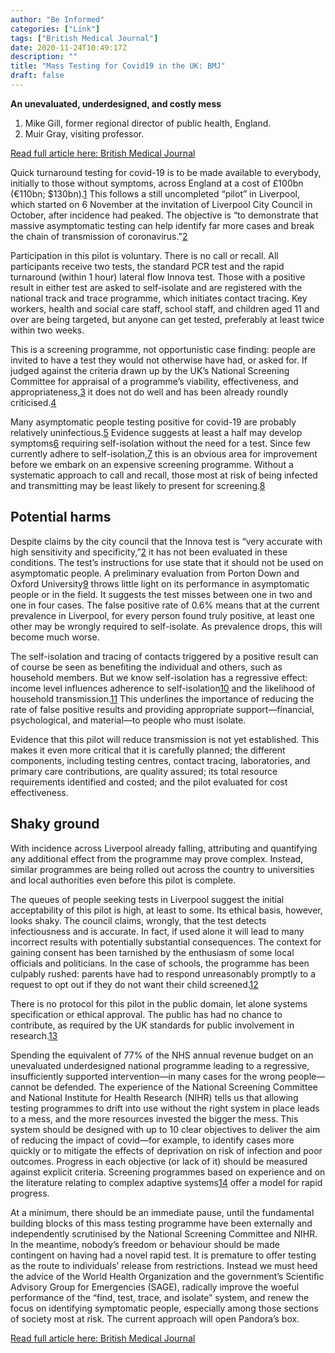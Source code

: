```yaml
---
author: "Be Informed"
categories: ["Link"]
tags: ["British Medical Journal"]
date: 2020-11-24T10:49:17Z
description: ""
title: "Mass Testing for Covid19 in the UK: BMJ"
draft: false
---
```


**An unevaluated, underdesigned, and costly mess**

1. Mike Gill, former regional director of public health, England.  
2. Muir Gray, visiting professor.  

[Read full article here: British Medical Journal](https://www.bmj.com/content/371/bmj.m4436)  

Quick turnaround testing for covid-19 is to be made available to everybody,  initially to those without symptoms, across England at a cost of £100bn  (€110bn; $130bn).[1](https://www.bmj.com/content/371/bmj.m4436#ref-1) This follows a still uncompleted “pilot” in Liverpool, which started on 6 November at the invitation of Liverpool City Council in October,  after incidence had peaked. The objective is “to demonstrate that  massive asymptomatic testing can help identify far more cases and break  the chain of transmission of coronavirus.”[2](https://www.bmj.com/content/371/bmj.m4436#ref-2)

Participation in this pilot is voluntary. There is no call or recall. All  participants receive two tests, the standard PCR test and the rapid  turnaround (within 1 hour) lateral flow Innova test. Those with a  positive result in either test are asked to self-isolate and are  registered with the national track and trace programme, which initiates  contact tracing. Key workers, health and social care staff, school  staff, and children aged 11 and over are being targeted, but anyone can  get tested, preferably at least twice within two weeks.

This is a screening programme, not opportunistic case finding: people are  invited to have a test they would not otherwise have had, or asked for.  If judged against the criteria drawn up by the UK’s National Screening  Committee for appraisal of a programme’s viability, effectiveness, and  appropriateness,[3](https://www.bmj.com/content/371/bmj.m4436#ref-3) it does not do well and has been already roundly criticised.[4](https://www.bmj.com/content/371/bmj.m4436#ref-4)

Many asymptomatic people testing positive for covid-19 are probably relatively uninfectious.[5](https://www.bmj.com/content/371/bmj.m4436#ref-5) Evidence suggests at least a half may develop symptoms[6](https://www.bmj.com/content/371/bmj.m4436#ref-6) requiring self-isolation without the need for a test. Since few currently adhere to self-isolation,[7](https://www.bmj.com/content/371/bmj.m4436#ref-7) this is an obvious area for improvement before we embark on an  expensive screening programme. Without a systematic approach to call and recall, those most at risk of being infected and transmitting may be  least likely to present for screening.[8](https://www.bmj.com/content/371/bmj.m4436#ref-8)

## Potential harms

Despite claims by the city council that the Innova test is “very accurate with high sensitivity and specificity,”[2](https://www.bmj.com/content/371/bmj.m4436#ref-2) it has not been evaluated in these conditions. The test’s instructions  for use state that it should not be used on asymptomatic people. A  preliminary evaluation from Porton Down and Oxford University[9](https://www.bmj.com/content/371/bmj.m4436#ref-9) throws little light on its performance in asymptomatic people or in the field. It suggests the test misses between one in two and one in four  cases. The false positive rate of 0.6% means that at the current  prevalence in Liverpool, for every person found truly positive, at least one other may be wrongly required to self-isolate. As prevalence drops, this will become much worse.

The self-isolation and  tracing of contacts triggered by a positive result can of course be seen as benefiting the individual and others, such as household members. But we know self-isolation has a regressive effect: income level influences adherence to self-isolation[10](https://www.bmj.com/content/371/bmj.m4436#ref-10) and the likelihood of household transmission.[11](https://www.bmj.com/content/371/bmj.m4436#ref-11) This underlines the importance of reducing the rate of false positive  results and providing appropriate support—financial, psychological, and  material—to people who must isolate.

Evidence that this  pilot will reduce transmission is not yet established. This makes it  even more critical that it is carefully planned; the different  components, including testing centres, contact tracing, laboratories,  and primary care contributions, are quality assured; its total resource  requirements identified and costed; and the pilot evaluated for cost  effectiveness.

## Shaky ground

With incidence across Liverpool already falling, attributing and quantifying any additional effect from the programme may prove complex. Instead,  similar programmes are being rolled out across the country to  universities and local authorities even before this pilot is complete.

The queues of people seeking tests in Liverpool suggest the initial  acceptability of this pilot is high, at least to some. Its ethical  basis, however, looks shaky. The council claims, wrongly, that the test  detects infectiousness and is accurate. In fact, if used alone it will  lead to many incorrect results with potentially substantial  consequences. The context for gaining consent has been tarnished by the  enthusiasm of some local officials and politicians. In the case of  schools, the programme has been culpably rushed: parents have had to  respond unreasonably promptly to a request to opt out if they do not  want their child screened.[12](https://www.bmj.com/content/371/bmj.m4436#ref-12)

There is no protocol for this pilot in the public domain, let alone systems  specification or ethical approval. The public has had no chance to  contribute, as required by the UK standards for public involvement in  research.[13](https://www.bmj.com/content/371/bmj.m4436#ref-13)

Spending the equivalent of 77% of the NHS annual revenue budget on an  unevaluated underdesigned national programme leading to a regressive,  insufficiently supported intervention—in many cases for the wrong  people—cannot be defended. The experience of the National Screening  Committee and National Institute for Health Research (NIHR) tells us  that allowing testing programmes to drift into use without the right  system in place leads to a mess, and the more resources invested the  bigger the mess. This system should be designed with up to 10 clear  objectives to deliver the aim of reducing the impact of covid—for  example, to identify cases more quickly or to mitigate the effects of  deprivation on risk of infection and poor outcomes. Progress in each  objective (or lack of it) should be measured against explicit criteria.  Screening programmes based on experience and on the literature relating  to complex adaptive systems[14](https://www.bmj.com/content/371/bmj.m4436#ref-14) offer a model for rapid progress. 

At a minimum, there should be an immediate pause, until the fundamental  building blocks of this mass testing programme have been externally and  independently scrutinised by the National Screening Committee and NIHR.  In the meantime, nobody’s freedom or behaviour should be made contingent on having had a novel rapid test. It is premature to offer testing as  the route to individuals’ release from restrictions. Instead we must  heed the advice of the World Health Organization and the government’s  Scientific Advisory Group for Emergencies (SAGE), radically improve the  woeful performance of the “find, test, trace, and isolate” system, and  renew the focus on identifying symptomatic people, especially among  those sections of society most at risk. The current approach will open  Pandora’s box.  

[Read full article here: British Medical Journal](https://www.bmj.com/content/371/bmj.m4436)